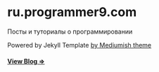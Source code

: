 # ru.programmer9.com

Посты и туториалы о программировании

Powered by Jekyll Template [by Mediumish theme ](https://wowthemesnet.github.io/mediumish-theme-jekyll/) 

#### [View Blog =>](https://programmer9.com/)

